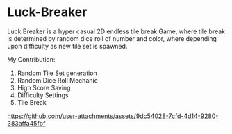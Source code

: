 # Luck-Breaker

Luck Breaker is a hyper casual 2D endless tile break Game, where  tile break is determined by random dice roll of number and color,  where depending upon difficulty as new tile set is spawned. 

My Contribution:
1. Random Tile Set generation
2. Random Dice Roll Mechanic
3. High Score Saving
4. Difficulty Settings
5. Tile Break

https://github.com/user-attachments/assets/9dc54028-7cfd-4d14-9280-383affa45fbf







